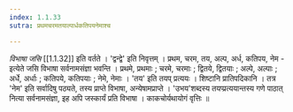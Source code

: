 ```yaml
---
index: 1.1.33
sutra: प्रथमचरमतयाल्पार्धकतिपयनेमाश्च

---
```

_विभाषा जसि_ [[1.1.32]] इति वर्तते । 'द्वन्द्वे' इति निवृत्तम् । प्रथम, चरम, तय, अल्प, अर्ध, कतिपय, नेम - इत्येते जसि विभाषा सर्वनामसंज्ञा भवन्ति । प्रथमे, प्रथमाः ; चरमे, चरमाः ; द्वितये, द्वितयाः ; अल्पे, अल्पाः ; अर्धे, अर्धाः ; कतिपये, कतिपयाः ; नेमे, नेमाः । 'तय' इति तयप् प्रत्ययः । शिष्टानि प्रातिपदिकानि । तत्र 'नेम' इति सर्वादिषु पठ्यते, तस्य प्राप्ते विभाषा, अन्येषामप्राप्ते । 'उभय'शब्दस्य तयप्प्रत्ययान्तस्य गणे पाठात् नित्या सर्वनामसंज्ञा,  इह अपि जस्कार्यं प्रति विभाषा । काकचोर्यथायोगं वृत्तिः ॥